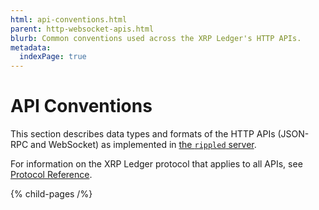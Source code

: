 ```yaml
---
html: api-conventions.html
parent: http-websocket-apis.html
blurb: Common conventions used across the XRP Ledger's HTTP APIs.
metadata:
  indexPage: true
---
```

# API Conventions

This section describes data types and formats of the HTTP APIs (JSON-RPC and WebSocket) as implemented in [the `rippled` server](../../../concepts/networks-and-servers/index.md).

For information on the XRP Ledger protocol that applies to all APIs, see [Protocol Reference](../../protocol/index.md).


{% child-pages /%}
